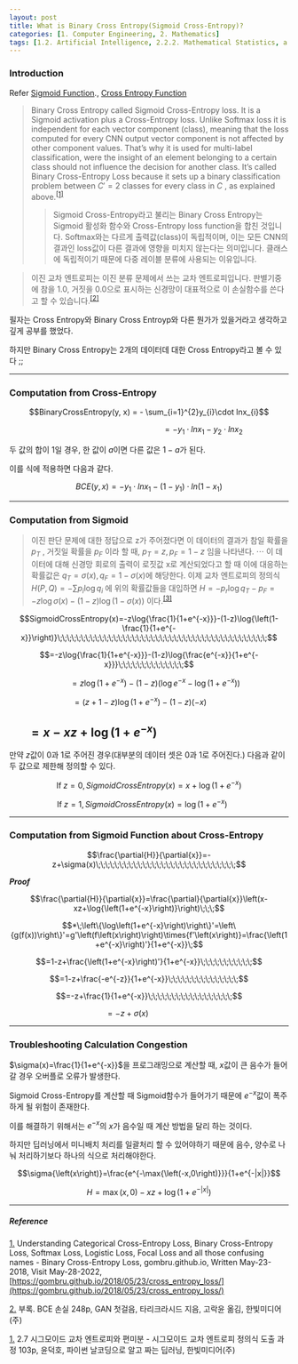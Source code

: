 ```yaml
---
layout: post
title: What is Binary Cross Entropy(Sigmoid Cross-Entropy)?
categories: [1. Computer Engineering, 2. Mathematics]
tags: [1.2. Artificial Intelligence, 2.2.2. Mathematical Statistics, a.b. Regression Problem]
---
```


### Introduction

Refer [Sigmoid Function](https://maizer2.github.io/1.%20computer%20engineering/2022/05/19/sigmoid-function.html)., [Cross Entropy Function](https://maizer2.github.io/1.%20computer%20engineering/2.%20mathematics/2022/05/15/Cross-Entropy.html)

> Binary Cross Entropy called Sigmoid Cross-Entropy loss. It is a Sigmoid activation plus a Cross-Entropy loss. Unlike Softmax loss it is independent for each vector component (class), meaning that the loss computed for every CNN output vector component is not affected by other component values. That’s why it is used for multi-label classification, were the insight of an element belonging to a certain class should not influence the decision for another class. It’s called Binary Cross-Entropy Loss because it sets up a binary classification problem between $C′=2$ classes for every class in $C$ , as explained above.<sup><a href="#footnote_1_1" name="footnote_1_2">[1]</a></sup>
>> Sigmoid Cross-Entropy라고 불리는 Binary Cross Entropy는 Sigmoid 활성화 함수와 Cross-Entropy loss function을 합친 것입니다. Softmax와는 다르게 출력값(class)이 독립적이며, 이는 모든 CNN의 결과인 loss값이 다른 결과에 영향을 미치지 않는다는 의미입니다. 클래스에 독립적이기 때문에 다중 레이블 분류에 사용되는 이유입니다.

> 이진 교차 엔트로피는 이진 분류 문제에서 쓰는 교차 엔트로피입니다. 판별기중에 참을 1.0, 거짓을 0.0으로 표시하는 신경망이 대표적으로 이 손실함수를 쓴다고 할 수 있습니다.<sup><a href="#footnote_2_1" name="footnote_2_2">[2]</a></sup>

필자는 Cross Entropy와 Binary Cross Entroyp와 다른 뭔가가 있을거라고 생각하고 깊게 공부를 했었다.

하지만 Binary Cross Entropy는 2개의 데이터데 대한 Cross Entropy라고 볼 수 있다 ;;

---

### Computation from Cross-Entropy

$$BinaryCrossEntropy(y, x) = - \sum_{i=1}^{2}y_{i}\cdot lnx_{i}$$

$$\;\;\;\;\;\;\;\;\;\;\;\;\;\;\;\;\;\;\;\;\;\;\;\;\;\;\;\;\;\;\;\;\;\;\;\;\;\;\;\;\;\;\;\;\;\;\;\;\;\;\;\;\;\;\ = - y_{1}\cdot lnx_{1} - y_{2}\cdot lnx_{2}$$

두 값의 합이 1일 경우, 한 값이 $a$이면 다른 값은 $1 - a$가 된다.

이를 식에 적용하면 다음과 같다.

$$BCE(y, x) = - y_{1}\cdot lnx_{1} - (1 - y_{1})\cdot ln(1 - x_{1})$$

---

### Computation from Sigmoid

> 이진 판단 문제에 대한 정답으로 z가 주어졌다면 이 데이터의 결과가 참일 확률을 $p_{T}$ , 거짓일 확률을 $p_{F}$ 이라 할 때, $p_{T} = z, p_{F}=1-z$ 임을 나타낸다. $\cdots$ 이 데이터에 대해 신경망 회로의 출력이 로짓값 x로 계산되었다고 할 때 이에 대응하는 확률값은 $q_{T}=\sigma(x), q_{F}=1-\sigma(x)$에 해당한다. 이제 교차 엔트로피의 정의식 $H(P,Q)=-\sum{p_{i}\log{q_{i}}}$ 에 위의 확률값들을 대입하면 $H=-p_{r}\log{q_{T}-p_{F}}=-z\log{\sigma(x)-(1-z)\log(1-\sigma(x))}$ 이다.<sup><a href="#footnote_3_1" name="footnote_3_2">[3]</a></sup>

$$SigmoidCrossEntropy(x)=-z\log{\frac{1}{1+e^{-x}}}-(1-z)\log{\left(1-\frac{1}{1+e^{-x}}\right)}\;\;\;\;\;\;\;\;\;\;\;\;\;\;\;\;\;\;\;\;\;\;\;\;\;\;\;\;\;\;\;\;\;\;\;\;\;\;\;\;\;\;\;\;\;$$

$$=-z\log{\frac{1}{1+e^{-x}}}-(1-z)\log{\frac{e^{-x}}{1+e^{-x}}}\;\;\;\;\;\;\;\;\;\;\;\;\;\;$$

$$\;\;\;\;\;\;=z\log{\left(1+e^{-x}\right)}-(1-z)\left(\log{e^{-x}}-\log{(1+e^{-x})}\right)$$

$$=(z+1-z)\log{(1+e^{-x})}-(1-z)(-x)\;\;\;\;\;\;\;\;\;\;$$

$$=x-xz+\log{\left(1+e^{-x}\right)}\;\;\;\;\;\;\;\;\;\;\;\;\;\;\;\;\;\;\;\;\;\;\;\;\;\;\;\;\;\;\;\;\;\;\;\;\;\;\;$$
---

만약 $z$값이 0과 1로 주어진 경우(대부분의 데이터 셋은 0과 1로 주어진다.) 다음과 같이 두 값으로 제한해 정의할 수 있다.

$$\mathrm{If}\;z=0, SigmoidCrossEntropy(x)=x+\log{(1+e^{-x})}$$

$$\mathrm{If}\;z=1, SigmoidCrossEntropy(x)=\log{(1+e^{-x})}\;\;\;\;\;\;\;$$

---

### Computation from Sigmoid Function about Cross-Entropy

$$\frac{\partial{H}}{\partial{x}}=-z+\sigma(x)\;\;\;\;\;\;\;\;\;\;\;\;\;\;\;\;\;\;\;\;\;\;\;\;\;\;\;\;\;\;$$

***Proof***

$$\frac{\partial{H}}{\partial{x}}=\frac{\partial}{\partial{x}}\left(x-xz+\log{\left(1+e^{-x}\right)}\right)\;\;\;$$

$$*\;\left\{\log\left(1+e^{-x}\right)\right\}'=\left\{g(f(x))\right\}'=g'\left(f\left(x\right)\right)\times{f'\left(x\right)}=\frac{\left(1+e^{-x}\right)'}{1+e^{-x}}\;$$

$$=1-z+\frac{\left(1+e^{-x}\right)'}{1+e^{-x}}\;\;\;\;\;\;\;\;\;\;\;$$

$$=1-z+\frac{-e^{-z}}{1+e^{-x}}\;\;\;\;\;\;\;\;\;\;\;\;\;\;\;$$

$$=-z+\frac{1}{1+e^{-x}}\;\;\;\;\;\;\;\;\;\;\;\;\;\;\;\;\;\;$$

$$=-z+\sigma{\left({x}\right)}\;\;\;\;\;\;\;\;\;\;\;\;\;\;\;\;\;\;\;\;\;\;\;$$

---

### Troubleshooting Calculation Congestion

$\sigma(x)=\frac{1}{1+e^{-x}}$을 프로그래밍으로 계산할 때, $x$값이 큰 음수가 들어갈 경우 오버플로 오류가 발생한다.

Sigmoid Cross-Entropy를 계산할 때 Sigmoid함수가 들어가기 때문에 $e^{-x}$값이 폭주하게 될 위험이 존재한다.

이를 해결하기 위해서는 $e^{-x}$의 $x$가 음수일 때 계산 방법을 달리 하는 것이다.

하지만 딥러닝에서 미니배치 처리를 일괄처리 할 수 있어야하기 때문에 음수, 양수로 나눠 처리하기보다 하나의 식으로 처리해야한다.

$$\sigma{\left(x\right)}=\frac{e^{-\max{\left(-x,0\right)}}}{1+e^{-|x|}}$$

$$H=\max{(x,0)}-xz+\log{\left(1+e^{-|x|}\right)}$$

---

##### Reference

<a href="#footnote_1_2" name="footnote_1_1">1.</a> Understanding Categorical Cross-Entropy Loss, Binary Cross-Entropy Loss, Softmax Loss, Logistic Loss, Focal Loss and all those confusing names - Binary Cross-Entropy Loss, gombru.github.io, Written May-23-2018,  Visit May-28-2022, [https://gombru.github.io/2018/05/23/cross_entropy_loss/](https://gombru.github.io/2018/05/23/cross_entropy_loss/)

<a href="#footnote_2_2" name="footnote_2_1">2.</a> 부록. BCE 손실 248p, GAN 첫걸음, 타리크라시드 지음, 고락윤 옮김, 한빛미디어(주)

<a href="#footnote_3_2" name="footnote_3_1">1.</a> 2.7 시그모이드 교차 엔트로피와 편미분 - 시그모이드 교차 엔트로피 정의식 도출 과정 103p, 윤덕호, 파이썬 날코딩으로 알고 짜는 딥러닝,  한빛미디어(주)